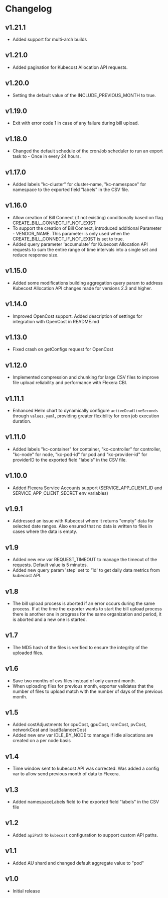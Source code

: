 # Changelog

## v1.21.1

- Added support for multi-arch builds

## v1.21.0

- Added pagination for Kubecost Allocation API requests.

## v1.20.0

- Setting the default value of the INCLUDE_PREVIOUS_MONTH to true.

## v1.19.0

- Exit with error code 1 in case of any failure during bill upload.

## v1.18.0

- Changed the default schedule of the cronJob scheduler to run an export task to - Once in every 24 hours.

## v1.17.0

- Added labels "kc-cluster" for cluster-name, "kc-namespace" for namespace to the exported field "labels" in the CSV file.

## v1.16.0

- Allow creation of Bill Connect (if not existing) conditionally based on flag CREATE_BILL_CONNECT_IF_NOT_EXIST
- To support the creation of Bill Connect, introduced additional Parameter - VENDOR_NAME. This parameter is only used when the CREATE_BILL_CONNECT_IF_NOT_EXIST is set to true.
- Added query parameter 'accumulate' for Kubecost Allocation API requests to sum the entire range of time intervals into a single set and reduce response size.

## v1.15.0

- Added some modifications building aggregation query param to address Kubecost Allocation API changes made for versions 2.3 and higher.

## v1.14.0

- Improved OpenCost support. Added description of settings for integration with OpenCost in README.md

## v1.13.0

- Fixed crash on getConfigs request for OpenCost

## v1.12.0

- Implemented compression and chunking for large CSV files to improve file upload reliability and performance with Flexera CBI.

## v1.11.1

- Enhanced Helm chart to dynamically configure `activeDeadlineSeconds` through `values.yaml`, providing greater flexibility for cron job execution duration.

## v1.11.0

- Added labels "kc-container" for container, "kc-controller" for controller, "kc-node" for node, "kc-pod-id" for pod and "kc-provider-id" for providerID to the exported field "labels" in the CSV file.

## v1.10.0

- Added Flexera Service Accounts support (SERVICE_APP_CLIENT_ID and SERVICE_APP_CLIENT_SECRET env variables)

## v1.9.1

- Addressed an issue with Kubecost where it returns "empty" data for selected date ranges. Also ensured that no data is written to files in cases where the data is empty.

## v1.9

- Added new env var REQUEST_TIMEOUT to manage the timeout of the requests. Default value is 5 minutes.
- Added new query param 'step' set to '1d' to get daily data metrics from kubecost API.

## v1.8

- The bill upload process is aborted if an error occurs during the same process. If at the time the exporter wants to start the bill upload process there is another one in progress for the same organization and period, it is aborted and a new one is started.

## v1.7

- The MD5 hash of the files is verified to ensure the integrity of the uploaded files.

## v1.6

- Save two months of cvs files instead of only current month.
- When uploading files for previous month, exporter validates that the number of files to upload match with the number of days of the previous month.

## v1.5

- Added costAdjustments for cpuCost, gpuCost, ramCost, pvCost, networkCost and loadBalancerCost
- Added new env var IDLE_BY_NODE to manage if idle allocations are created on a per node basis

## v1.4

- Time window sent to kubecost API was corrected. Was added a config var to allow send previous month of data to Flexera.

## v1.3

- Added namespaceLabels field to the exported field "labels" in the CSV file

## v1.2

- Added `apiPath` to `kubecost` configuration to support custom API paths.

## v1.1

- Added AU shard and changed default aggregate value to "pod"

## v1.0

- Initial release
